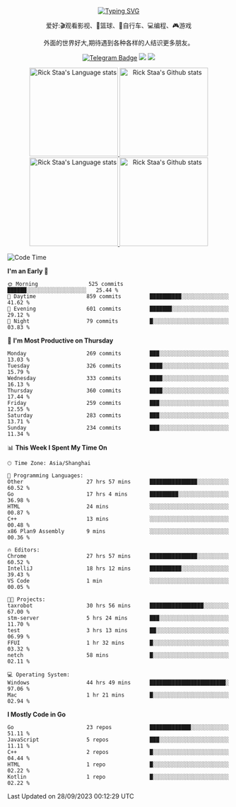 <div align="center"> 

[![Typing SVG](https://readme-typing-svg.herokuapp.com?size=25&duration=2500&color=eeeeee&vCenter=true&width=200&height=40&lines=Hi+there+%F0%9F%91%8B%F0%9F%8F%BB;I'm+DanBai)](https://git.io/typing-svg)

爱好:🎬观看影视、🏀篮球、🚴自行车、💻编程、🎮游戏

外面的世界好大,期待遇到各种各样的人结识更多朋友。

[![Telegram Badge](https://img.shields.io/badge/-Telegram-blue?style=flat&logo=Telegram&logoColor=white)](https://t.me/danbai9420) 
[![](https://img.shields.io/badge/-Blog-brightgreen?style=flat&logo=Blogger&logoColor=white)](https://p00q.cn)
[![](https://img.shields.io/badge/-Email-red?style=flat&logo=Mail.Ru&logoColor=white)](mailto:danbai@88.com)
</div>

<!-- Light Mode -->
<div align="center"> 
<a href="https://github.com/anuraghazra/github-readme-stats#gh-light-mode-only">
<img height=200 src="https://github-readme-stats.vercel.app/api/top-langs/?username=danbai225&layout=compact&langs_count=10&hide_border=1&role=OWNER,COLLABORATOR#gh-light-mode-only" alt="Rick Staa's Language stats" />
</a>
<a href="https://github.com/anuraghazra/github-readme-stats#gh-light-mode-only">
<img height=200 src="https://github-readme-stats.vercel.app/api?username=danbai225&show_icons=true&count_private=true&line_height=28&hide_border=1&include_all_commits=true&card_width=450&role=OWNER,COLLABORATOR&exclude_repo=github-readme-stats#gh-light-mode-only" alt="Rick Staa's Github stats" />
</a>
</div>

<!-- Dark Mode -->
<div align="center"> 
<a href="https://github.com/anuraghazra/github-readme-stats#gh-dark-mode-only">
<img height=200 src="https://github-readme-stats.vercel.app/api/top-langs/?username=danbai225&layout=compact&langs_count=10&hide_border=1&role=OWNER,COLLABORATOR&theme=github_dark#gh-dark-mode-only" alt="Rick Staa's Language stats" />
</a>
<a href="https://github.com/anuraghazra/github-readme-stats#gh-dark-mode-only">
<img height=200 src="https://github-readme-stats.vercel.app/api?username=danbai225&show_icons=true&count_private=true&line_height=28&hide_border=1&include_all_commits=true&card_width=450&role=OWNER,COLLABORATOR&exclude_repo=github-readme-stats&theme=github_dark#gh-dark-mode-only" alt="Rick Staa's Github stats" />
</a>
</div>

<!--START_SECTION:waka-->
![Code Time](http://img.shields.io/badge/Code%20Time-1%2C192%20hrs%2049%20mins-blue)

**I'm an Early 🐤** 

```text
🌞 Morning                525 commits         ██████░░░░░░░░░░░░░░░░░░░   25.44 % 
🌆 Daytime                859 commits         ██████████░░░░░░░░░░░░░░░   41.62 % 
🌃 Evening                601 commits         ███████░░░░░░░░░░░░░░░░░░   29.12 % 
🌙 Night                  79 commits          █░░░░░░░░░░░░░░░░░░░░░░░░   03.83 % 
```
📅 **I'm Most Productive on Thursday** 

```text
Monday                   269 commits         ███░░░░░░░░░░░░░░░░░░░░░░   13.03 % 
Tuesday                  326 commits         ████░░░░░░░░░░░░░░░░░░░░░   15.79 % 
Wednesday                333 commits         ████░░░░░░░░░░░░░░░░░░░░░   16.13 % 
Thursday                 360 commits         ████░░░░░░░░░░░░░░░░░░░░░   17.44 % 
Friday                   259 commits         ███░░░░░░░░░░░░░░░░░░░░░░   12.55 % 
Saturday                 283 commits         ███░░░░░░░░░░░░░░░░░░░░░░   13.71 % 
Sunday                   234 commits         ███░░░░░░░░░░░░░░░░░░░░░░   11.34 % 
```


📊 **This Week I Spent My Time On** 

```text
🕑︎ Time Zone: Asia/Shanghai

💬 Programming Languages: 
Other                    27 hrs 57 mins      ███████████████░░░░░░░░░░   60.52 % 
Go                       17 hrs 4 mins       █████████░░░░░░░░░░░░░░░░   36.98 % 
HTML                     24 mins             ░░░░░░░░░░░░░░░░░░░░░░░░░   00.87 % 
C++                      13 mins             ░░░░░░░░░░░░░░░░░░░░░░░░░   00.48 % 
x86 Plan9 Assembly       9 mins              ░░░░░░░░░░░░░░░░░░░░░░░░░   00.36 % 

🔥 Editors: 
Chrome                   27 hrs 57 mins      ███████████████░░░░░░░░░░   60.52 % 
IntelliJ                 18 hrs 12 mins      ██████████░░░░░░░░░░░░░░░   39.43 % 
VS Code                  1 min               ░░░░░░░░░░░░░░░░░░░░░░░░░   00.05 % 

🐱‍💻 Projects: 
taxrobot                 30 hrs 56 mins      █████████████████░░░░░░░░   67.00 % 
stm-server               5 hrs 24 mins       ███░░░░░░░░░░░░░░░░░░░░░░   11.70 % 
test                     3 hrs 13 mins       ██░░░░░░░░░░░░░░░░░░░░░░░   06.99 % 
FFUI                     1 hr 32 mins        █░░░░░░░░░░░░░░░░░░░░░░░░   03.32 % 
netch                    58 mins             █░░░░░░░░░░░░░░░░░░░░░░░░   02.11 % 

💻 Operating System: 
Windows                  44 hrs 49 mins      ████████████████████████░   97.06 % 
Mac                      1 hr 21 mins        █░░░░░░░░░░░░░░░░░░░░░░░░   02.94 % 
```

**I Mostly Code in Go** 

```text
Go                       23 repos            █████████████░░░░░░░░░░░░   51.11 % 
JavaScript               5 repos             ███░░░░░░░░░░░░░░░░░░░░░░   11.11 % 
C++                      2 repos             █░░░░░░░░░░░░░░░░░░░░░░░░   04.44 % 
HTML                     1 repo              █░░░░░░░░░░░░░░░░░░░░░░░░   02.22 % 
Kotlin                   1 repo              █░░░░░░░░░░░░░░░░░░░░░░░░   02.22 % 
```




 Last Updated on 28/09/2023 00:12:29 UTC
<!--END_SECTION:waka-->
